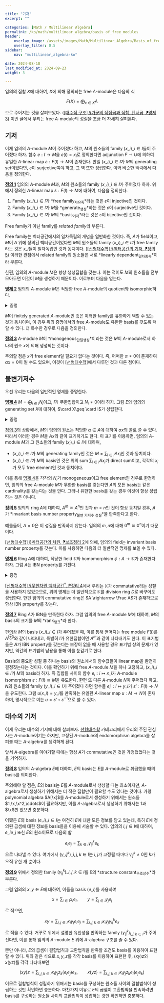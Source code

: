 ```yaml
---

title: "기저"
excerpt: ""

categories: [Math / Multilinear Algebra]
permalink: /ko/math/multilinear_algebra/basis_of_free_modules
header:
    overlay_image: /assets/images/Math/Multilinear_Algebra/Basis_of_free_modules.png
    overlay_filter: 0.5
sidebar: 
    nav: "multilinear_algebra-ko"

date: 2024-08-18
last_modified_at: 2024-09-23
weight: 3

---
```


임의의 집합 $X$에 대하여, $X$에 의해 정의되는 free $A$-module은 다음의 식

$$F(X)=\bigoplus_{x\in X} A$$

으로 주어지는 것을 살펴보았다. ([\[대수적 구조\] §가군의 작접곱과 직합, 텐서곱, ⁋명제 3](/ko/math/algebraic_structures/operations_of_modules#prop3)) 이번 글에서 우리는 free $A$-module의 성질을 조금 더 자세히 살펴본다. 

## 기저

이제 임의의 $A$-module $M$이 주어졌다 하고, $M$의 원소들의 family $(x\_i)\_{i\in I}$들이 주어졌다 하자. 함수 $e:I \rightarrow M$을 $e(i)=x_i$로 정의한다면 adjunction $F\dashv U$에 의하여 유일한 $A$-linear map $\varepsilon:F(I) \rightarrow M$이 존재한다. 만일 $(x\_i)\_{i\in I}$가 $M$의 generating set이었다면, $\varepsilon$이 surjective여야 하고, 그 역 또한 성립한다. 이와 비슷한 맥락에서 다음을 정의한다.

<div class="definition" markdown="1">

<ins id="def1">**정의 1**</ins> 임의의 $A$-module $M$과, $M$의 원소들의 family $(x\_i)\_{i\in I}$가 주어졌다 하자. 위에서 정의한 $A$-linear map $\varepsilon:F(I) \rightarrow M$에 대하여, 다음을 정의한다.

1. Family $(x\_i)\_{i\in I}$가 *free family<sub>자유족</sub>*라는 것은 $\varepsilon$이 injective인 것이다.
2. Family $(x\_i)\_{i\in I}$가 $M$을 *generate<sub>생성</sub>*하는 것은 $\varepsilon$이 surjective인 것이다.
3. Family $(x\_i)\_{i\in I}$가 $M$의 *basis<sub>기저</sub>*라는 것은 $\varepsilon$이 bijective인 것이다.

Free family가 아닌 family를 *related family*라 부른다.

</div>

Free family는 벡터공간에서의 일차독립의 개념을 일반화한 것이다. 즉, $A$가 field이고, $M$이 $A$ 위에 정의된 벡터공간이었다면 $M$의 원소들의 family $(x\_i)\_{i\in I}$가 free family라는 것은 $x\_i$들이 일차독립인 것과 동치이다. ([\[선형대수학\] §벡터공간의 기저, ⁋정의 5](/ko/math/linear_algebra/basis#def5)) 이러한 관점에서 related family의 원소들은 서로 *linearly dependent<sub>일차종속</sub>*이라 부른다. 

한편, 임의의 $A$-module $M$은 항상 생성집합을 갖는다. 이는 적어도 $M$의 원소들을 전부 모아두면 이것이 $M$을 생성하기 때문이다.  이로부터 다음을 얻는다.

<div class="proposition" markdown="1">

<ins id="prop2">**명제 2**</ins> 임의의 $A$-module $M$은 적당한 free $A$-module의 quotient와 isomorphic하다.

</div>
<details class="proof" markdown="1">
<summary>증명</summary>

임의의 $A$-module $M$에 대하여, $M$의 생성집합을 $X$라 하자. 그럼 $F(X)$와 $M$ 사이의 surjective $A$-linear map $\varepsilon:F(X) \rightarrow M$이 존재한다. 이 때, $F(X)$의 kernel은 $A$-module이므로, $M\cong F(X)/\ker\varepsilon$이다. 

</details>

$M$이 finitely generated $A$-module인 것은 이러한 family를 유한하게 택할 수 있는 것과 동치이며, 이 경우 위의 증명에서의 free $A$-module도 유한한 basis를 갖도록 택할 수 있다. 더 특수한 경우로 다음을 정의한다.

<div class="definition" markdown="1">

<ins id="def3">**정의 3**</ins> $A$-module $M$이 *monogenous<sub>단일생성</sub>*이라는 것은 $M$이 $A$-module로서 하나의 원소 $x$에 의해 생성되는 것이다.

</div>

주의할 점은 $x$가 free element일 필요가 없다는 것이다. 즉, 어떠한 $\alpha\neq 0$이 존재하여 $\alpha x=0$이 될 수도 있으며, 이것이 [\[선형대수학\]]()에서 다루던 것과 다른 점이다. 

## 불변기저수

우선 우리는 다음의 일반적인 명제를 증명한다.

<div class="proposition" markdown="1">

<ins id="prop4">**명제 4**</ins> $M=\bigoplus_{i\in I} N_i$이고, $I$가 무한집합이고 $N_i\neq 0$이라 하자. 그럼 $E$의 임의의 generating set $X$에 대하여, $\card X\geq \card I$가 성립한다.

</div>
<details class="proof" markdown="1">
<summary>증명</summary>



</details>

[정의 3](#def3)의 상황에서, $M$의 임의의 원소는 적당한 $\alpha\in A$에 대하여 $\alpha x$의 꼴로 쓸 수 있다. 따라서 이러한 경우 $M$을 $Ax$와 같이 표기하기도 한다. 이 표기를 이용하면, 임의의 $A$-module $M$과 그 원소들의 family $(x_i)\_{i\in I}$에 대하여,

- $(x\_i)\_{i\in I}$가 $M$의 generating family인 것은 $M=\sum_{i\in I}Ax_i$인 것과 동치이다.
- $(x\_i)\_{i\in I}$가 $M$의 basis인 것은 위의 sum $\sum_{i\in I}Ax_i$가 direct sum이고, 각각의 $x_i$가 모두 free element인 것과 동치이다.

이를 통해 [명제 4](#prop4)을 각각의 $N_i$가 monogeneous이고 free element인 경우로 한정하면, 임의의 free $A$-module $M$가 무한한 basis를 갖는다면 $A$의 모든 basis는 같은 cardinality를 갖는다는 것을 안다. 그러나 유한한 basis를 갖는 경우 이것이 항상 성립하는 것은 아니다.

<div class="definition" markdown="1">

<ins id="def5">**정의 5**</ins> 임의의 ring $A$에 대하여, $A^m\cong A^n$인 것과 $m=n$인 것이 항상 동치일 경우, $A$가 *invariant basis number property<sub>불변 기저수 성질</sub>*을 만족한다고 한다. 

</div>

예를들어, $A=0$은 이 성질을 만족하지 않는다. 임의의 $m,n$에 대해 $0^m\cong 0^n$이기 때문이다. 

[\[선형대수학\] §벡터공간의 차원, ⁋보조정리 2](/ko/math/linear_algebra/dimension#lem2)에 의해, 임의의 field는 invariant basis number property를 갖는다. 이를 사용하면 다음의 더 일반적인 명제를 보일 수 있다.

<div class="proposition" markdown="1">

<ins id="prop6">**명제 6**</ins> Ring $A$에 대하여, 적당한 field $\mathbb{K}$와 homomorphism $\phi: A \rightarrow \mathbb{K}$가 존재한다 하자. 그럼 $A$는 IBN property를 가진다.

</div>
<details class="proof" markdown="1">
<summary>증명</summary>

임의의 free $A$-module $M$이 주어졌다 하자. 그럼 다음의 isomorphism

$$M\cong \bigoplus_{i\in I} Ax_i$$

이 존재하고, $x_i$들 각각은 free element이다. 한편 $\phi^\ast:\lMod{A} \rightarrow \mathbb{K}$는 left adjoint이므로 다음 식

$$\phi^\ast M\cong\phi^\ast\left(\bigoplus_{i\in I} Ax_i\right)\cong \bigoplus_{i\in I}\phi^\ast Ax_i$$

이 성립한다. ([\[대수적 구조\] §스칼라의 변환, ⁋명제 6](/ko/math/algebraic_structures/change_of_base_ring#prop6)) 또, $x_i$가 free element라는 사실로부터 $Ax_i\cong A$이고, $\phi^\ast A\cong \mathbb{K}$이므로 $\phi^\ast M\cong \bigoplus_{i\in I}\mathbb{K}$이다. 이제 [\[선형대수학\] §벡터공간의 차원, ⁋보조정리 2](/ko/math/linear_algebra/dimension#lem2)를 적용하면 원하는 결과를 얻는다.

</details>

[\[선형대수학\] §무한차원 벡터공간<sup>†</sup>, ⁋정리 4](/ko/math/linear_algebra/infinite_dimensional_vector_space#thm4)에서 우리는 $\mathbb{K}$가 commutative라는 성질을 사용하지 않았으므로, 위의 명제는 더 일반적으로 $\mathbb{K}$를 division ring $D$로 바꾸어도 성립한다. 한편 임의의 commutative ring은 $A \rightarrow \Frac A$가 존재하므로 항상 IBN property를 갖는다.

<div class="definition" markdown="1">

<ins id="def7">**정의 7**</ins> Ring $A$가 IBN을 만족한다 하자. 그럼 임의의 free $A$-module $M$에 대하여, $M$의 basis의 크기를 $M$의 *rank<sub>랭크</sub>*라 한다. 

</div>

편의상 $M$의 basis $(x\_i)\_{i\in I}$가 주어졌을 때, 이를 통해 얻어지는 free module $F(I)$를 $A^{\oplus I}$와 같이 나타내고, 특별히 $I$가 유한집합이면 $A^m$과 같이 나타내기도 한다. 이 표기법들은 $A$가 IBN property를 갖는다는 보장이 없을 때 사용할 경우 표기법 상의 문제가 있지만, 약간의 표기법의 남용을 통해 이를 눈감기로 한다. 

Basis의 중요한 성질 중 하나는 basis의 원소에서의 함수값들이 linear map을 완전히 결정짓는다는 것이다. 이를 확인하기 위해 free $A$-module $M$을 하나 고정하고, $(x\_i)\_{i\in I}$가 $M$의 basis라 하자. 즉 집합들 사이의 함수 $e_i: i\mapsto x\_i$가 $A$-module isomorphism $\varepsilon:F(I)\cong M$을 유도한다. 한편 또 다른 $A$-module $N$이 주어졌다 하고, $N$의 원소들의 family $(y\_i)\_{i\in I}$가 주어졌다 하면 함수들 $e_i': i\mapsto y\_i$가 $\varepsilon': F(I) \rightarrow N$을 유도한다. 그럼 $u(x\_i)=y\_i$를 만족하는 유일환 $A$-linear map $u:M \rightarrow N$이 존재하며, 명시적으로 이는 $u=\varepsilon'\circ\varepsilon^{-1}$으로 쓸 수 있다. 

## 대수의 기저

이제 우리는 대수의 기저에 대해 살펴보자. [선형대수학](/ko/linear_algebra) 카테고리에서 우리의 주된 관심사는 $A$-module이기는 하지만, 고정된 $A$-module의 endomorphism algebra를 살펴볼 때는 $A$-algebra를 생각하게 된다. 

앞서 $A$-algebra를 이야기할 때에는 항상 $A$가 commutative인 것을 가정했었다는 것을 기억하자.

<div class="definition" markdown="1">

<ins id="def8">**정의 8**</ins> 임의의 $A$-algebra $E$에 대하여, $E$의 basis는 $E$를 $A$-module로 취급했을 때의 basis를 의미한다. 

</div>

주의해야 할 점은, $E$의 basis는 $E$를 $A$-module로서 생성할 때는 최소이지만, $A$-algebra로서 생성하기 위해서는 더 작은 집합만이 필요할 수도 있다는 것이다. 가령 polynomial algebra $A[\x]$를 $A$-module로서 생성하기 위해서는 원소들 $1,\x,\x^2,\cdots$이 필요하지만, 이를 $A$-algebra로서 생성하기 위해서는 $1$과 $\x$만 있으면 충분하다. 

어쨌든 $E$의 basis $(e\_i)\_{i\in I}$는 여전히 $E$에 대한 모든 정보를 담고 있는데, 특히 $E$에 정의된 곱셈에 대한 정보를 basis들을 이용해 서술할 수 있다. 임의의 $i,j\in I$에 대하여, $e\_ie\_j$ 또한 $E$의 원소이므로 다음의 합

$$e_ie_j=\sum_{k\in I} \gamma_{ij}^k e_k$$

으로 나타낼 수 있다. 여기에서 $(\gamma\_{ij}^k)\_{i,j,k\in I}$는 $i,j$가 고정될 때마다 $\gamma_{ij}^k\neq 0$인 $k$가 오직 유한 개 뿐이다. 

<div class="definition" markdown="1">

<ins id="def9">**정의 9**</ins> 위에서 정의한 family $(\gamma_{ij}^k)\_{i,j,k\in I}$를 $E$의 *structure constant<sub>구조상수</sub>*라 부른다. 

</div>

그럼 임의의 $x,y\in E$에 대하여, 이들을 basis $(e\_i)$를 사용하여

$$x=\sum_{i\in I} x_i e_i,\qquad y=\sum_{j\in I} y_j e_j$$

로 적으면, 

$$xy=\sum_{i,j\in I} x_i y_j e_ie_j=\sum_{i,j,k\in I} x_i y_j \gamma_{ij}^k e_k$$

로 적을 수 있다. 거꾸로 위에서 설명한 유한성을 만족하는 family $(\gamma_{ij}^k)_{i,j,k\in I}$가 주어진다면, 이를 통해 임의의 $A$-module $E$ 위에 $A$-algebra 구조를 줄 수 있다. 

뿐만 아니라, $E$의 곱셈이 결합법칙과 교환법칙을 만족할 조건도 basis를 이용하여 표현할 수 있다. 위와 같은 식으로 $x,y,z$를 각각 basis를 이용하여 표현한 후, $(xy)z$와 $x(yz)$를 각각 나타내보면

$$(xy)z=\sum_{i,j,k\in I}x_i y_jz_k(e_ie_j)e_k,\qquad x(yz)=\sum_{i,j,k\in I} x_i y_j z_k e_i(e_je_k)$$

이므로 결합법칙이 성립하기 위해서는 basis를 구성하는 원소들 사이의 결합법칙이 성립하는 것만 확인하면 충분하다. 마찬가지 이유로 $E$의 곱셈이 교환법칙을 만족하려면 basis를 구성하는 원소들 사이의 교환법칙이 성립하는 것만 확인하면 충분하다.
